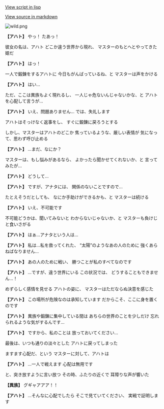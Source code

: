 [View script in lisp](../scripts/2027121.txt)

[View source in markdown](2027121.md)

![wild.png](../images/backgrounds/wild.png)

**【アハト】**
やっ！
たあっ！

彼女の名は、アハト
どこか違う世界から現れ、
マスターのもとへとやってきた姫だ

**【アハト】**
はっ！

一人で鍛錬をするアハトに
今日もがんばっているね、と
マスターは声をかける

**【アハト】**
はい…

ただ、ここは異族もよく現れるし、
一人じゃ危ないんじゃないかな、と
アハトを心配して言うが…

**【アハト】**
いえ、問題ありません…
では、失礼します

アハトはそっけなく返事をし、
すぐに鍛錬に戻ろうとする

しかし、マスターはアハトのどこか
焦っているような、厳しい表情が
気になって、思わず呼び止める

**【アハト】**
…まだ、なにか？

マスターは、もし悩みがあるなら、
よかったら聞かせてくれないか、と
言ってみたが…

**【アハト】**
どうして…

**【アハト】**
ですが、アナタには、
関係のないことですので…

たとえそうだとしても、
なにか手助けができるかも、と
マスターは続ける

**【アハト】**
いえ、不可能です

不可能どうかは、聞いてみないと
わからないじゃないか、と
マスターも負けじと食いさがる

**【アハト】**
はぁ…アナタという人は…

**【アハト】**
私は…私を救ってくれた、
“太陽”のようなあの人のために
強くあらねばなりません…

**【アハト】**
あの人のために戦い、
勝つことが私のすべてなのです

**【アハト】**
…ですが、違う世界にいる
この状況では、
どうすることもできません…！

めずらしく感情を見せる
アハトの姿に、
マスターはただならぬ決意を感じた

**【アハト】**
この場所が危険なのは承知しています
だからこそ、ここに身を置くのです

**【アハト】**
異族や鍛錬に集中している間は
あちらの世界のことを少しだけ
忘れられるような気がするんです…

**【アハト】**
ですから、私のことは
放っておいてください…

最後は、いつも通りの淡々とした
アハトに戻ってしまった

ますます心配だ、という
マスターに対して、アハトは

**【アハト】**
…一人で戦えます
心配は無用です

と、突き放すように言い放つ
その時、ふたりの近くで
耳障りな声が響いた

**【異族】**
グギャアアア！！

**【アハト】**
…そんなに心配でしたら
そこで見ていてください、
実戦で証明します
